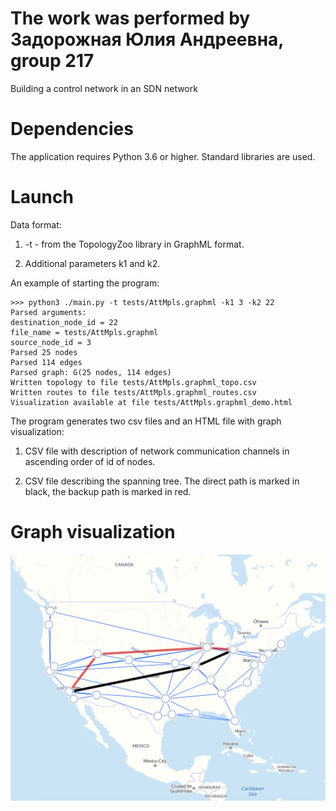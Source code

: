 # The work was performed by Задорожная Юлия Андреевна, group 217

 Building a control network in an SDN network

# Dependencies
The application requires Python 3.6 or higher.
Standard libraries are used.

# Launch
Data format:

1) -t <topology file name> - from the TopologyZoo library in GraphML format.

2) Additional parameters k1 and k2.

An example of starting the program:

```
>>> python3 ./main.py -t tests/AttMpls.graphml -k1 3 -k2 22
Parsed arguments:
destination_node_id = 22
file_name = tests/AttMpls.graphml
source_node_id = 3
Parsed 25 nodes
Parsed 114 edges
Parsed graph: G(25 nodes, 114 edges)
Written topology to file tests/AttMpls.graphml_topo.csv
Written routes to file tests/AttMpls.graphml_routes.csv
Visualization available at file tests/AttMpls.graphml_demo.html
```

The program generates two csv files and an HTML file with graph visualization:

1) CSV file with description of network communication channels in ascending order of id of nodes.

2) CSV file describing the spanning tree.
The direct path is marked in black, the backup path is marked in red.

# Graph visualization
![alt text](image/graph.png "www.topology-zoo.org, ATT North America")